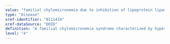 ```yaml
---
value: "familial chylomicronemia due to inhibition of lipoprotein lipase activity"
type: "Disease"
xref-identifier: "0111419"
xref-dataSource: "DOID"
definition: "A familial chylomicronemia syndrome characterized by hypertriglyceridemia, chylomicronemia, very low levels of postheparin plasma lipolytic activity, presence in the circulation of a lipoprotein lipase inhibitor, and elevated adipose levels of lipoprotien lipase."
level: "4"
---
```

